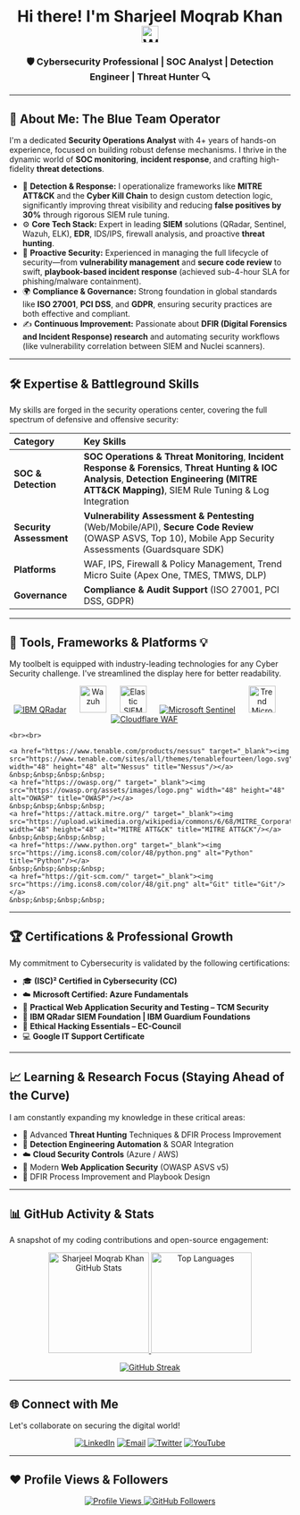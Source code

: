 <h1 align="center">Hi there! I'm Sharjeel Moqrab Khan <img src="https://raw.githubusercontent.com/MartinHeinz/MartinHeinz/master/wave.gif" width="30px" alt="Waving Hand"></h1>
<h3 align="center">🛡️ Cybersecurity Professional | SOC Analyst | Detection Engineer | Threat Hunter 🔍</h3>

---

## 🚀 About Me: The Blue Team Operator

I'm a dedicated **Security Operations Analyst** with 4+ years of hands-on experience, focused on building robust defense mechanisms. I thrive in the dynamic world of **SOC monitoring**, **incident response**, and crafting high-fidelity **threat detections**.

- 🎯 **Detection & Response:** I operationalize frameworks like **MITRE ATT&CK** and the **Cyber Kill Chain** to design custom detection logic, significantly improving threat visibility and reducing **false positives by 30%** through rigorous SIEM rule tuning.
- ⚙️ **Core Tech Stack:** Expert in leading **SIEM** solutions ($\text{QRadar}$, $\text{Sentinel}$, $\text{Wazuh}$, $\text{ELK}$), **EDR**, $\text{IDS/IPS}$, $\text{firewall analysis}$, and proactive **threat hunting**.
- 🧠 **Proactive Security:** Experienced in managing the full lifecycle of security—from **vulnerability management** and **secure code review** to swift, **playbook-based incident response** ($\text{achieved sub-4-hour SLA for phishing/malware containment}$).
- 🌍 **Compliance & Governance:** Strong foundation in global standards like **ISO 27001**, **PCI DSS**, and **GDPR**, ensuring security practices are both effective and compliant.
- ✍️ **Continuous Improvement:** Passionate about **DFIR ($\text{Digital Forensics and Incident Response}$) research** and automating security workflows (like $\text{vulnerability correlation between SIEM and Nuclei}$ $\text{scanners}$).

---

## 🛠️ Expertise & Battleground Skills

My skills are forged in the security operations center, covering the full spectrum of defensive and offensive security:

| Category | Key Skills |
| :--- | :--- |
| **SOC & Detection** | **SOC Operations & Threat Monitoring**, **Incident Response & Forensics**, **Threat Hunting & IOC Analysis**, **Detection Engineering ($\text{MITRE ATT&CK Mapping}$)**, $\text{SIEM Rule Tuning & Log Integration}$ |
| **Security Assessment** | **Vulnerability Assessment & Pentesting** ($\text{Web/Mobile/API}$), **Secure Code Review** ($\text{OWASP ASVS, Top 10}$), $\text{Mobile App Security Assessments}$ ($\text{Guardsquare SDK}$)|
| **Platforms** | $\text{WAF, IPS, Firewall & Policy Management}$, $\text{Trend Micro Suite}$ ($\text{Apex One, TMES, TMWS, DLP}$)|
| **Governance** | **Compliance & Audit Support** ($\text{ISO 27001, PCI DSS, GDPR}$)|

---

## 🚀 Tools, Frameworks & Platforms 💡

My $\text{toolbelt}$ is equipped with industry-leading technologies for any $\text{Cyber}$ $\text{Security}$ challenge. I've streamlined the display here for better readability.

<p align="center">
    <a href="https://www.ibm.com/qradar/" target="_blank"><img src="https://img.icons8.com/color/48/ibm.png" alt="IBM QRadar" title="IBM QRadar"/></a>
    &nbsp;&nbsp;&nbsp;&nbsp;
    <a href="https://wazuh.com/" target="_blank"><img src="https://wazuh.com/wp-content/uploads/2023/02/wazuh_logo_icon_blue.svg" width="48" height="48" alt="Wazuh" title="Wazuh"/></a>
    &nbsp;&nbsp;&nbsp;&nbsp;
    <a href="https://www.elastic.co/siem" target="_blank"><img src="https://cdn.worldvectorlogo.com/logos/elastic-logo.svg" width="48" height="48" alt="Elastic SIEM" title="Elastic SIEM"/></a>
    &nbsp;&nbsp;&nbsp;&nbsp;
    <a href="https://www.microsoft.com/en-us/security/business/siem-and-xdr/microsoft-sentinel" target="_blank"><img src="https://img.icons8.com/color/48/azure-1.png" alt="Microsoft Sentinel" title="Microsoft Sentinel"/></a>
    &nbsp;&nbsp;&nbsp;&nbsp;
    <a href="https://www.trendmicro.com/" target="_blank"><img src="https://seeklogo.com/images/T/trend-micro-logo-0F4E9C53A7-seeklogo.com.png" width="48" height="48" alt="Trend Micro" title="Trend Micro"/></a>
    &nbsp;&nbsp;&nbsp;&nbsp;
    <a href="https://www.cloudflare.com/waf/" target="_blank"><img src="https://img.icons8.com/color/48/cloudflare.png" alt="Cloudflare WAF" title="Cloudflare WAF"/></a>
    &nbsp;&nbsp;&nbsp;&nbsp;
    
    <br><br>
    
    <a href="https://www.tenable.com/products/nessus" target="_blank"><img src="https://www.tenable.com/sites/all/themes/tenablefourteen/logo.svg" width="48" height="48" alt="Nessus" title="Nessus"/></a>
    &nbsp;&nbsp;&nbsp;&nbsp;
    <a href="https://owasp.org/" target="_blank"><img src="https://owasp.org/assets/images/logo.png" width="48" height="48" alt="OWASP" title="OWASP"/></a>
    &nbsp;&nbsp;&nbsp;&nbsp;
    <a href="https://attack.mitre.org/" target="_blank"><img src="https://upload.wikimedia.org/wikipedia/commons/6/68/MITRE_Corporation_logo.svg" width="48" height="48" alt="MITRE ATT&CK" title="MITRE ATT&CK"/></a>
    &nbsp;&nbsp;&nbsp;&nbsp;
    <a href="https://www.python.org" target="_blank"><img src="https://img.icons8.com/color/48/python.png" alt="Python" title="Python"/></a>
    &nbsp;&nbsp;&nbsp;&nbsp;
    <a href="https://git-scm.com/" target="_blank"><img src="https://img.icons8.com/color/48/git.png" alt="Git" title="Git"/></a>
    &nbsp;&nbsp;&nbsp;&nbsp;
</p>

---

## 🏆 Certifications & Professional Growth

My commitment to $\text{Cybersecurity}$ is validated by the following certifications:

- 🎓 **(ISC)² Certified in Cybersecurity (CC)**
- ☁️ **Microsoft Certified: Azure Fundamentals**
- 🔐 **Practical Web Application Security and Testing – TCM Security**
- 🧱 **IBM QRadar SIEM Foundation | IBM Guardium Foundations**
- 🧠 **Ethical Hacking Essentials – EC-Council**
- 💻 **Google IT Support Certificate**

---

## 📈 Learning & Research Focus (Staying Ahead of the Curve)

I am constantly expanding my knowledge in these critical areas:

- 🔎 Advanced **Threat Hunting** Techniques & $\text{DFIR Process}$ $\text{Improvement}$
- 🧬 **Detection Engineering Automation** & $\text{SOAR}$ $\text{Integration}$
- ☁️ **Cloud Security Controls** ($\text{Azure / AWS}$)
- 🧰 Modern **Web Application Security** ($\text{OWASP ASVS v5}$)
- 🧾 $\text{DFIR}$ $\text{Process}$ $\text{Improvement}$ and $\text{Playbook}$ $\text{Design}$

---

## 📊 GitHub Activity & Stats

A snapshot of my $\text{coding}$ $\text{contributions}$ and $\text{open-source}$ $\text{engagement}$:

<p align="center">
  <a href="https://github.com/Sharjeelmoqrabkhan">
    <img height="180em" src="https://github-readme-stats.vercel.app/api?username=Sharjeelmoqrabkhan&show_icons=true&theme=react&hide_border=true&bg_color=0D1117&count_private=true" alt="Sharjeel Moqrab Khan GitHub Stats"/>
    <img height="180em" src="https://github-readme-stats.vercel.app/api/top-langs/?username=Sharjeelmoqrabkhan&layout=compact&theme=react&hide_border=true&bg_color=0D1117" alt="Top Languages"/>
  </a>
</p>

<p align="center">
    <a href="https://github-readme-streak-stats.herokuapp.com/?user=Sharjeelmoqrabkhan&theme=black-ice&hide_border=true">
        <img src="https://github-readme-streak-stats.herokuapp.com/?user=Sharjeelmoqrabkhan&theme=black-ice&hide_border=true&stroke=0000&background=060A0CD0" alt="GitHub Streak"/>
    </a>
</p>

---

## 🌐 Connect with Me

Let's collaborate on securing the digital world!

<p align="center">
<a href="https://www.linkedin.com/in/sharjeel-moqrab-787614195/" target="_blank"><img src="https://img.icons8.com/fluent/48/linkedin.png" alt="LinkedIn"/></a>
<a href="mailto:sharjeelkh1995@gmail.com" target="_blank"><img src="https://img.icons8.com/fluent/48/gmail-new.png" alt="Email"/></a>
<a href="https://twitter.com/sharjeel_mk" target="_blank"><img src="https://img.icons8.com/fluent/48/twitter.png" alt="Twitter"/></a>
<a href="https://www.youtube.com/channel/UC4nwPYSMO4QIPyyF1Wft11g" target="_blank"><img src="https://img.icons8.com/color/48/youtube-play.png" alt="YouTube"/></a>
</p>

---

## ❤️ Profile Views & Followers

<p align="center">
<a href="https://github.com/Sharjeelmoqrabkhan/github-profile-views-counter">
    <img src="https://komarev.com/ghpvc/?username=Sharjeelmoqrabkhan&color=blueviolet" alt="Profile Views">
</a>
<a href="https://github.com/Sharjeelmoqrabkhan?tab=followers">
    <img src="https://img.shields.io/github/followers/Sharjeelmoqrabkhan?label=Followers&style=social" alt="GitHub Followers">
</a>
</p>
